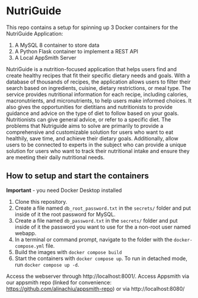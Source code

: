 # NutriGuide

This repo contains a setup for spinning up 3 Docker containers for the NutriGuide Application: 
1. A MySQL 8 container to store data
2. A Python Flask container to implement a REST API
3. A Local AppSmith Server

NutriGuide is a nutrition-focused application that helps users find and create healthy recipes that fit their specific dietary needs and goals. With a database of thousands of recipes, the application allows users to filter their search based on ingredients, cuisine, dietary restrictions, or meal type. The service provides nutritional information for each recipe, including calories, macronutrients, and micronutrients, to help users make informed choices. It also gives the opportunities for dietitians and nutritionists to provide guidance and advice on the type of diet to follow based on your goals. Nutritionists can give general advice, or refer to a specific diet.  The problems that Nutriguide aims to solve are primarily to provide a comprehensive and customizable solution for users who want to eat healthily, save time, and achieve their dietary goals. Additionally, allow users to be connected to experts in the subject who can provide a unique solution for users who want to track their nutritional intake and ensure they are meeting their daily nutritional needs. 

## How to setup and start the containers
**Important** - you need Docker Desktop installed

1. Clone this repository.  
2. Create a file named `db_root_password.txt` in the `secrets/` folder and put inside of it the root password for MySQL. 
3. Create a file named `db_password.txt` in the `secrets/` folder and put inside of it the password you want to use for the a non-root user named webapp. 
4. In a terminal or command prompt, navigate to the folder with the `docker-compose.yml` file.  
5. Build the images with `docker compose build`
6. Start the containers with `docker compose up`.  To run in detached mode, run `docker compose up -d`. 

Access the webserver through http://localhost:8001/. Access Appsmith via our appsmith repo (linked for convenience: https://github.com/alinachiu/appsmith-repo) or via http://localhost:8080/
